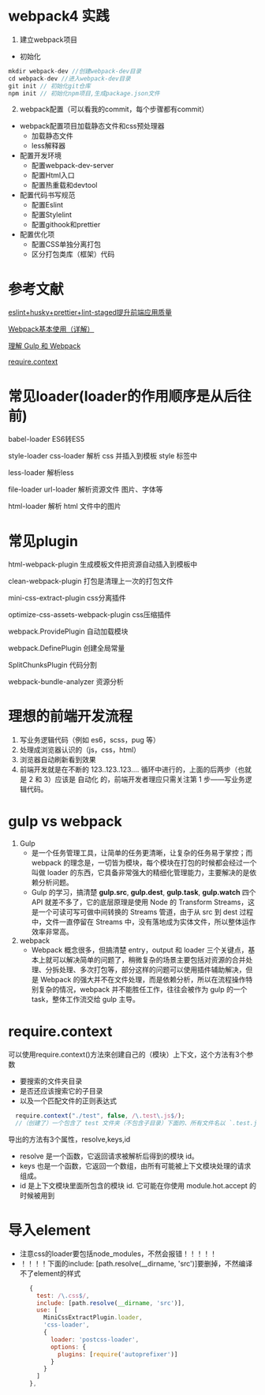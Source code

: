 # webpack4 实践
1. 建立webpack项目
- 初始化
  
```javascript
mkdir webpack-dev //创建webpack-dev目录
cd webpack-dev //进入webpack-dev目录
git init // 初始化git仓库
npm init // 初始化npm项目,生成package.json文件
```

2. webpack配置（可以看我的commit，每个步骤都有commit）
- webpack配置项目加载静态文件和css预处理器
  - 加载静态文件
  - less解释器
- 配置开发环境
  - 配置webpack-dev-server
  - 配置Html入口
  - 配置热重载和devtool
- 配置代码书写规范
  - 配置Eslint
  - 配置Stylelint
  - 配置githook和prettier
- 配置优化项
  - 配置CSS单独分离打包
  - 区分打包类库（框架）代码

# 参考文献
[eslint+husky+prettier+lint-staged提升前端应用质量](https://juejin.im/post/5c67fcaae51d457fcb4078c9)

[Webpack基本使用（详解）](https://juejin.im/post/5d2fd19be51d4576bc1a0eb0)

[理解 Gulp 和 Webpack](https://www.barretlee.com/blog/2017/04/27/gulp-and-webpack/)

[require.context](https://juejin.im/post/5ab8bcdb6fb9a028b77acdbd)

# 常见loader(loader的作用顺序是从后往前)

babel-loader ES6转ES5


style-loader css-loader 解析 css 并插入到模板 style 标签中


less-loader 解析less


file-loader url-loader 解析资源文件 图片、字体等


html-loader 解析 html 文件中的图片

# 常见plugin

html-webpack-plugin 生成模板文件把资源自动插入到模板中


clean-webpack-plugin 打包是清理上一次的打包文件


mini-css-extract-plugin css分离插件


optimize-css-assets-webpack-plugin css压缩插件


webpack.ProvidePlugin 自动加载模块


webpack.DefinePlugin 创建全局常量


SplitChunksPlugin 代码分割


webpack-bundle-analyzer 资源分析

# 理想的前端开发流程

1. 写业务逻辑代码（例如 es6，scss，pug 等）
2. 处理成浏览器认识的（js，css，html）
3. 浏览器自动刷新看到效果
4. 前端开发就是在不断的 123..123..123.... 循环中进行的，上面的后两步（也就是 2 和 3）应该是 自动化 的，前端开发者理应只需关注第 1 步——写业务逻辑代码。

# gulp vs webpack
1. Gulp 
   - 是一个任务管理工具，让简单的任务更清晰，让复杂的任务易于掌控；而 webpack 的理念是，一切皆为模块，每个模块在打包的时候都会经过一个叫做 loader 的东西，它具备非常强大的精细化管理能力，主要解决的是依赖分析问题。
   - Gulp 的学习，搞清楚 **gulp.src**, **gulp.dest**, **gulp.task**, **gulp.watch** 四个 API 就差不多了，它的底层原理是使用 Node 的 Transform Streams，这是一个可读可写可做中间转换的 Streams 管道，由于从 src 到 dest 过程中，文件一直停留在 Streams 中，没有落地成为实体文件，所以整体运作效率非常高。
2. webpack
   - Webpack 概念很多，但搞清楚 entry，output 和 loader 三个关键点，基本上就可以解决简单的问题了，稍微复杂的场景主要包括对资源的合并处理、分拆处理、多次打包等，部分这样的问题可以使用插件辅助解决，但是 Webpack 的强大并不在文件处理，而是依赖分析，所以在流程操作特别复杂的情况，webpack 并不能胜任工作，往往会被作为 gulp 的一个 task，整体工作流交给 gulp 主导。

# require.context

可以使用require.context()方法來创建自己的（模块）上下文，这个方法有3个参数
- 要搜索的文件夹目录
- 是否还应该搜索它的子目录
- 以及一个匹配文件的正则表达式
```javascript
  require.context("./test", false, /\.test\.js$/);
  //（创建了）一个包含了 test 文件夹（不包含子目录）下面的、所有文件名以 `.test.js` 结尾的、能被 require 请求到的文件的上下文。
```

导出的方法有3个属性，resolve,keys,id
- resolve 是一个函数，它返回请求被解析后得到的模块 id。
- keys 也是一个函数，它返回一个数组，由所有可能被上下文模块处理的请求组成。
- id 是上下文模块里面所包含的模块 id. 它可能在你使用 module.hot.accept 的时候被用到

# 导入element
- 注意css的loader要包括node_modules，不然会报错！！！！！
- ！！！！下面的include: [path.resolve(__dirname, 'src')]要删掉，不然编译不了element的样式
```javascript
      {
        test: /\.css$/,
        include: [path.resolve(__dirname, 'src')],
        use: [
          MiniCssExtractPlugin.loader,
          'css-loader',
          {
            loader: 'postcss-loader',
            options: {
              plugins: [require('autoprefixer')]
            }
          }
        ]
      },
```